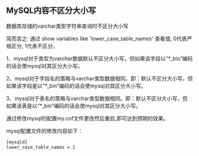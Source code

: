 



## MySQL内容不区分大小写

数据库存储的varchar类型字符串查询时不区分大小写

简而言之: 通过 show variables like 'lower_case_table_names' 查看值, 0代表严格区分, 1代表不区分，

1、mysql对于类型为varchar数据默认不区分大小写，但如果该字段以“*_bin”编码的话会使mysql对其区分大小写。

2、mysql对于字段名的策略与varchar类型数据相同。即：默认不区分大小写，但如果该字段是以“*_bin”编码的话会使mysql对其区分大小写。

3、mysql对于表名的策略与varchar类型数据相同。即：默认不区分大小写，但如果该表是以“*_bin”编码的话会使mysql对其区分大小写。

通过修改mysql的配置my.cnf文件更改然后重启,即可达到预期的效果。

mysql配置文件的修改内容如下：
```
[mysqld]
lower_case_table_names = 1
```